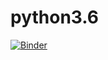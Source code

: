 # python3.6
[![Binder](https://mybinder.org/badge_logo.svg)](https://mybinder.org/v2/gh/Tsyshiu/python3.6/master?filepath=Index.ipynb)
